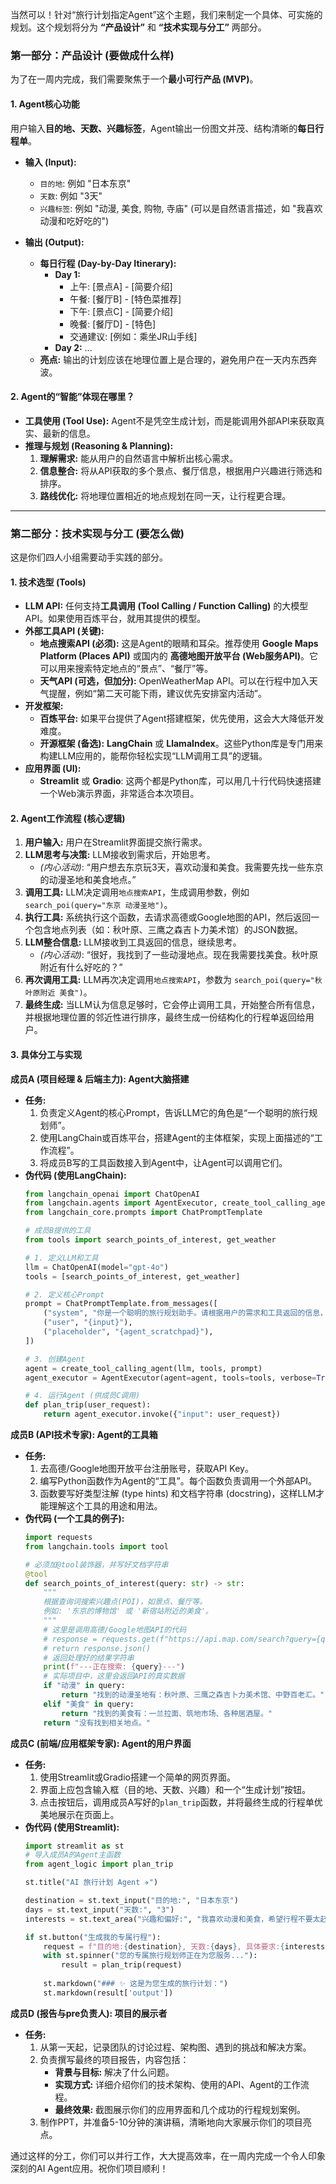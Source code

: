 当然可以！针对“旅行计划指定Agent”这个主题，我们来制定一个具体、可实施的规划。这个规划将分为 **“产品设计”** 和 **“技术实现与分工”** 两部分。

### **第一部分：产品设计 (要做成什么样)**

为了在一周内完成，我们需要聚焦于一个**最小可行产品 (MVP)**。

#### **1. Agent核心功能**

用户输入**目的地、天数、兴趣标签**，Agent输出一份图文并茂、结构清晰的**每日行程单**。

  * **输入 (Input):**

      * `目的地`: 例如 "日本东京"
      * `天数`: 例如 "3天"
      * `兴趣标签`: 例如 "动漫, 美食, 购物, 寺庙" (可以是自然语言描述，如 "我喜欢动漫和吃好吃的")

  * **输出 (Output):**

      * **每日行程 (Day-by-Day Itinerary):**
          * **Day 1:**
              * 上午: [景点A] - [简要介绍]
              * 午餐: [餐厅B] - [特色菜推荐]
              * 下午: [景点C] - [简要介绍]
              * 晚餐: [餐厅D] - [特色]
              * 交通建议: [例如：乘坐JR山手线]
          * **Day 2:** ...
      * **亮点:** 输出的计划应该在地理位置上是合理的，避免用户在一天内东西奔波。

#### **2. Agent的“智能”体现在哪里？**

  * **工具使用 (Tool Use):** Agent不是凭空生成计划，而是能调用外部API来获取真实、最新的信息。
  * **推理与规划 (Reasoning & Planning):**
    1.  **理解需求:** 能从用户的自然语言中解析出核心需求。
    2.  **信息整合:** 将从API获取的多个景点、餐厅信息，根据用户兴趣进行筛选和排序。
    3.  **路线优化:** 将地理位置相近的地点规划在同一天，让行程更合理。

-----

### **第二部分：技术实现与分工 (要怎么做)**

这是你们四人小组需要动手实践的部分。

#### **1. 技术选型 (Tools)**

  * **LLM API:** 任何支持**工具调用 (Tool Calling / Function Calling)** 的大模型API。如果使用百炼平台，就用其提供的模型。
  * **外部工具API (关键):**
      * **地点搜索API (必须):** 这是Agent的眼睛和耳朵。推荐使用 **Google Maps Platform (Places API)** 或国内的 **高德地图开放平台 (Web服务API)**。它可以用来搜索特定地点的“景点”、“餐厅”等。
      * **天气API (可选，但加分):** OpenWeatherMap API。可以在行程中加入天气提醒，例如“第二天可能下雨，建议优先安排室内活动”。
  * **开发框架:**
      * **百炼平台:** 如果平台提供了Agent搭建框架，优先使用，这会大大降低开发难度。
      * **开源框架 (备选):** **LangChain** 或 **LlamaIndex**。这些Python库是专门用来构建LLM应用的，能帮你轻松实现“LLM调用工具”的逻辑。
  * **应用界面 (UI):**
      * **Streamlit** 或 **Gradio**: 这两个都是Python库，可以用几十行代码快速搭建一个Web演示界面，非常适合本次项目。

#### **2. Agent工作流程 (核心逻辑)**

1.  **用户输入:** 用户在Streamlit界面提交旅行需求。
2.  **LLM思考与决策:** LLM接收到需求后，开始思考。
      * *(内心活动)*: “用户想去东京玩3天，喜欢动漫和美食。我需要先找一些东京的动漫圣地和美食地点。”
3.  **调用工具:** LLM决定调用`地点搜索API`，生成调用参数，例如 `search_poi(query="东京 动漫圣地")`。
4.  **执行工具:** 系统执行这个函数，去请求高德或Google地图的API，然后返回一个包含地点列表（如：秋叶原、三鹰之森吉卜力美术馆）的JSON数据。
5.  **LLM整合信息:** LLM接收到工具返回的信息，继续思考。
      * *(内心活动)*: “很好，我找到了一些动漫地点。现在我需要找美食。秋叶原附近有什么好吃的？”
6.  **再次调用工具:** LLM再次决定调用`地点搜索API`，参数为 `search_poi(query="秋叶原附近 美食")`。
7.  **最终生成:** 当LLM认为信息足够时，它会停止调用工具，开始整合所有信息，并根据地理位置的邻近性进行排序，最终生成一份结构化的行程单返回给用户。

#### **3. 具体分工与实现**

**成员A (项目经理 & 后端主力): Agent大脑搭建**

  * **任务:**
    1.  负责定义Agent的核心Prompt，告诉LLM它的角色是“一个聪明的旅行规划师”。
    2.  使用LangChain或百炼平台，搭建Agent的主体框架，实现上面描述的“工作流程”。
    3.  将成员B写的工具函数接入到Agent中，让Agent可以调用它们。
  * **伪代码 (使用LangChain):**
    ```python
    from langchain_openai import ChatOpenAI
    from langchain.agents import AgentExecutor, create_tool_calling_agent
    from langchain_core.prompts import ChatPromptTemplate

    # 成员B提供的工具
    from tools import search_points_of_interest, get_weather

    # 1. 定义LLM和工具
    llm = ChatOpenAI(model="gpt-4o")
    tools = [search_points_of_interest, get_weather]

    # 2. 定义核心Prompt
    prompt = ChatPromptTemplate.from_messages([
        ("system", "你是一个聪明的旅行规划助手。请根据用户的需求和工具返回的信息，为用户制定一份详细、合理的旅行计划。"),
        ("user", "{input}"),
        ("placeholder", "{agent_scratchpad}"),
    ])

    # 3. 创建Agent
    agent = create_tool_calling_agent(llm, tools, prompt)
    agent_executor = AgentExecutor(agent=agent, tools=tools, verbose=True) # verbose=True能看到Agent的思考过程

    # 4. 运行Agent (供成员C调用)
    def plan_trip(user_request):
        return agent_executor.invoke({"input": user_request})
    ```

**成员B (API技术专家): Agent的工具箱**

  * **任务:**
    1.  去高德/Google地图开放平台注册账号，获取API Key。
    2.  编写Python函数作为Agent的“工具”。每个函数负责调用一个外部API。
    3.  函数要写好类型注解 (type hints) 和文档字符串 (docstring)，这样LLM才能理解这个工具的用途和用法。
  * **伪代码 (一个工具的例子):**
    ```python
    import requests
    from langchain.tools import tool

    # 必须加@tool装饰器，并写好文档字符串
    @tool
    def search_points_of_interest(query: str) -> str:
        """
        根据查询词搜索兴趣点(POI)，如景点、餐厅等。
        例如: '东京的博物馆' 或 '新宿站附近的美食'。
        """
        # 这里是调用高德/Google地图API的代码
        # response = requests.get(f"https://api.map.com/search?query={query}&key=YOUR_API_KEY")
        # return response.json() 
        # 返回处理好的结果字符串
        print(f"---正在搜索: {query}---")
        # 实际项目中，这里会返回API的真实数据
        if "动漫" in query:
            return "找到的动漫圣地有：秋叶原、三鹰之森吉卜力美术馆、中野百老汇。"
        elif "美食" in query:
            return "找到的美食有：一兰拉面、筑地市场、各种居酒屋。"
        return "没有找到相关地点。"
    ```

**成员C (前端/应用框架专家): Agent的用户界面**

  * **任务:**
    1.  使用Streamlit或Gradio搭建一个简单的网页界面。
    2.  界面上应包含输入框（目的地、天数、兴趣）和一个“生成计划”按钮。
    3.  点击按钮后，调用成员A写好的`plan_trip`函数，并将最终生成的行程单优美地展示在页面上。
  * **伪代码 (使用Streamlit):**
    ```python
    import streamlit as st
    # 导入成员A的Agent主函数
    from agent_logic import plan_trip

    st.title("AI 旅行计划 Agent ✈️")

    destination = st.text_input("目的地:", "日本东京")
    days = st.text_input("天数:", "3")
    interests = st.text_area("兴趣和偏好:", "我喜欢动漫和美食，希望行程不要太赶。")

    if st.button("生成我的专属行程"):
        request = f"目的地:{destination}, 天数:{days}, 具体要求:{interests}"
        with st.spinner("您的专属旅行规划师正在为您服务..."):
            result = plan_trip(request)
        
        st.markdown("### ✨ 这是为您生成的旅行计划：")
        st.markdown(result['output'])
    ```

**成员D (报告与pre负责人): 项目的展示者**

  * **任务:**
    1.  从第一天起，记录团队的讨论过程、架构图、遇到的挑战和解决方案。
    2.  负责撰写最终的项目报告，内容包括：
          * **背景与目标:** 解决了什么问题。
          * **实现方式:** 详细介绍你们的技术架构、使用的API、Agent的工作流程。
          * **最终效果:** 截图展示你们的应用界面和几个成功的行程规划案例。
    3.  制作PPT，并准备5-10分钟的演讲稿，清晰地向大家展示你们的项目亮点。

通过这样的分工，你们可以并行工作，大大提高效率，在一周内完成一个令人印象深刻的AI Agent应用。祝你们项目顺利！